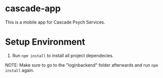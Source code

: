 # cascade-app

This is a mobile app for Cascade Psych Services.

# Setup Environment

1. Run `npm install` to install all project dependecies. 

NOTE: Make sure to go to the "loginbackend" folder afterwards and run `npm install` again.
